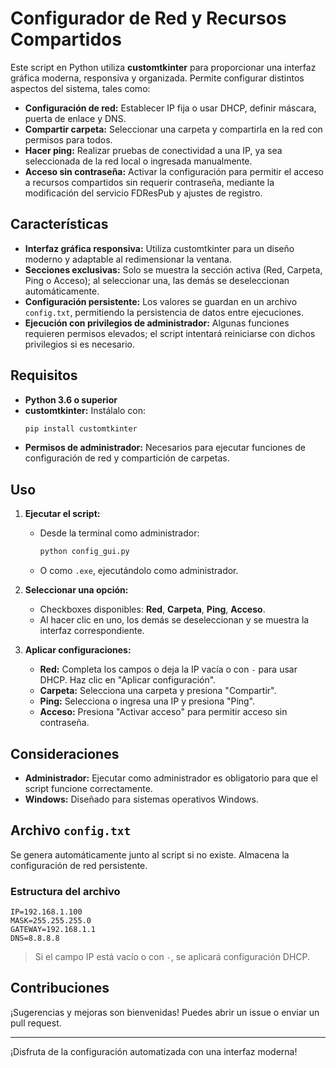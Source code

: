# Configurador de Red y Recursos Compartidos

Este script en Python utiliza **customtkinter** para proporcionar una interfaz gráfica moderna, responsiva y organizada. Permite configurar distintos aspectos del sistema, tales como:

- **Configuración de red:** Establecer IP fija o usar DHCP, definir máscara, puerta de enlace y DNS.
- **Compartir carpeta:** Seleccionar una carpeta y compartirla en la red con permisos para todos.
- **Hacer ping:** Realizar pruebas de conectividad a una IP, ya sea seleccionada de la red local o ingresada manualmente.
- **Acceso sin contraseña:** Activar la configuración para permitir el acceso a recursos compartidos sin requerir contraseña, mediante la modificación del servicio FDResPub y ajustes de registro.

## Características

- **Interfaz gráfica responsiva:** Utiliza customtkinter para un diseño moderno y adaptable al redimensionar la ventana.
- **Secciones exclusivas:** Solo se muestra la sección activa (Red, Carpeta, Ping o Acceso); al seleccionar una, las demás se deseleccionan automáticamente.
- **Configuración persistente:** Los valores se guardan en un archivo `config.txt`, permitiendo la persistencia de datos entre ejecuciones.
- **Ejecución con privilegios de administrador:** Algunas funciones requieren permisos elevados; el script intentará reiniciarse con dichos privilegios si es necesario.

## Requisitos

- **Python 3.6 o superior**
- **customtkinter:** Instálalo con:
  ```bash
  pip install customtkinter
  ```
- **Permisos de administrador:** Necesarios para ejecutar funciones de configuración de red y compartición de carpetas.

## Uso

1. **Ejecutar el script:**
   - Desde la terminal como administrador:
     ```bash
     python config_gui.py
     ```
   - O como `.exe`, ejecutándolo como administrador.

2. **Seleccionar una opción:**
   - Checkboxes disponibles: **Red**, **Carpeta**, **Ping**, **Acceso**.
   - Al hacer clic en uno, los demás se deseleccionan y se muestra la interfaz correspondiente.

3. **Aplicar configuraciones:**
   - **Red:** Completa los campos o deja la IP vacía o con `-` para usar DHCP. Haz clic en "Aplicar configuración".
   - **Carpeta:** Selecciona una carpeta y presiona "Compartir".
   - **Ping:** Selecciona o ingresa una IP y presiona "Ping".
   - **Acceso:** Presiona "Activar acceso" para permitir acceso sin contraseña.

## Consideraciones

- **Administrador:** Ejecutar como administrador es obligatorio para que el script funcione correctamente.
- **Windows:** Diseñado para sistemas operativos Windows.

## Archivo `config.txt`

Se genera automáticamente junto al script si no existe. Almacena la configuración de red persistente.

### Estructura del archivo
```
IP=192.168.1.100
MASK=255.255.255.0
GATEWAY=192.168.1.1
DNS=8.8.8.8
```

> Si el campo IP está vacío o con `-`, se aplicará configuración DHCP.

## Contribuciones

¡Sugerencias y mejoras son bienvenidas! Puedes abrir un issue o enviar un pull request.

---

¡Disfruta de la configuración automatizada con una interfaz moderna!

